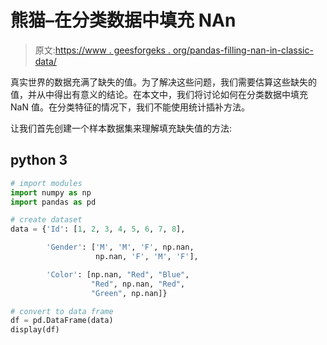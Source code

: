 # 熊猫–在分类数据中填充 NAn

> 原文:[https://www . geesforgeks . org/pandas-filling-nan-in-classic-data/](https://www.geeksforgeeks.org/pandas-filling-nan-in-categorical-data/)

真实世界的数据充满了缺失的值。为了解决这些问题，我们需要估算这些缺失的值，并从中得出有意义的结论。在本文中，我们将讨论如何在分类数据中填充 NaN 值。在分类特征的情况下，我们不能使用统计插补方法。

让我们首先创建一个样本数据集来理解填充缺失值的方法:

## python 3

```py
# import modules
import numpy as np
import pandas as pd

# create dataset
data = {'Id': [1, 2, 3, 4, 5, 6, 7, 8],

        'Gender': ['M', 'M', 'F', np.nan,
                   np.nan, 'F', 'M', 'F'],

        'Color': [np.nan, "Red", "Blue",
                  "Red", np.nan, "Red",
                  "Green", np.nan]}

# convert to data frame
df = pd.DataFrame(data)
display(df)
```